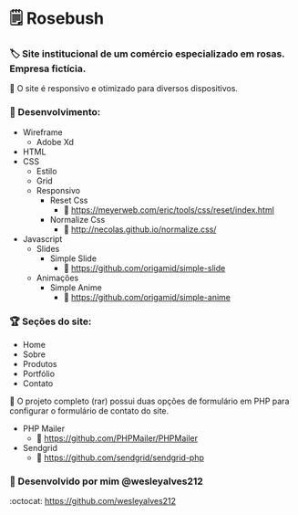 # :spiral_notepad: Rosebush

### :label: Site institucional de um comércio especializado em rosas. Empresa fictícia.

:page_facing_up: O site é responsivo e otimizado para diversos dispositivos.

### :pushpin:	Desenvolvimento: 

* Wireframe
  * Adobe Xd 
* HTML
* CSS
  * Estilo
  * Grid
  * Responsivo
    * Reset Css
      * :link: https://meyerweb.com/eric/tools/css/reset/index.html
    * Normalize Css
      * :link: http://necolas.github.io/normalize.css/  
* Javascript
  * Slides
    * Simple Slide
      * :link: https://github.com/origamid/simple-slide
   * Animações
     * Simple Anime 
       * :link: https://github.com/origamid/simple-anime     

### :trophy:  Seções do site:

* Home
* Sobre
* Produtos
* Portfólio
* Contato
  
:page_facing_up: O projeto completo (rar) possui duas opções de formulário em PHP para configurar o formulário de contato do site.
* PHP Mailer
  * :link: https://github.com/PHPMailer/PHPMailer
 * Sendgrid
   * :link: https://github.com/sendgrid/sendgrid-php
  
### :construction:	Desenvolvido por mim @wesleyalves212
:octocat:	https://github.com/wesleyalves212

